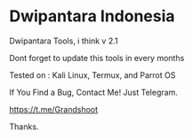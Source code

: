 #  Dwipantara Indonesia
Dwipantara Tools, i think v 2.1

Dont forget to update this tools in every months

Tested on : Kali Linux, Termux, and Parrot OS


If You Find a Bug, Contact Me!
Just Telegram.

https://t.me/Grandshoot

Thanks.
